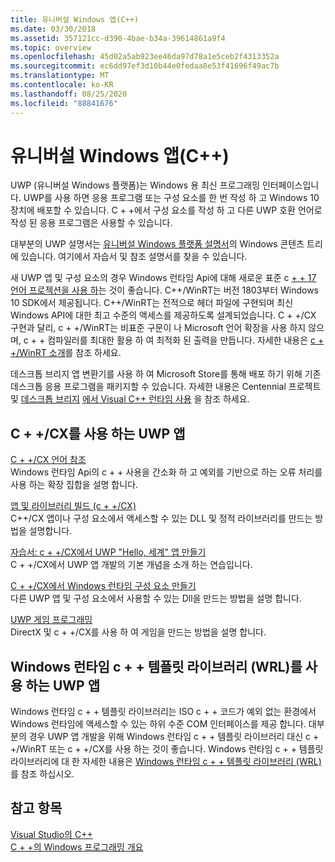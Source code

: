 ```yaml
---
title: 유니버설 Windows 앱(C++)
ms.date: 03/30/2018
ms.assetid: 357121cc-d390-4bae-b34a-39614861a9f4
ms.topic: overview
ms.openlocfilehash: 45d02a5ab923ee46da97d78a1e5ceb2f4313352a
ms.sourcegitcommit: ec6dd97ef3d10b44e0fedaa8e53f41696f49ac7b
ms.translationtype: MT
ms.contentlocale: ko-KR
ms.lasthandoff: 08/25/2020
ms.locfileid: "88841676"
---
```

# <a name="universal-windows-apps-c"></a>유니버설 Windows 앱(C++)

UWP (유니버설 Windows 플랫폼)는 Windows 용 최신 프로그래밍 인터페이스입니다. UWP를 사용 하면 응용 프로그램 또는 구성 요소를 한 번 작성 하 고 Windows 10 장치에 배포할 수 있습니다. C + +에서 구성 요소를 작성 하 고 다른 UWP 호환 언어로 작성 된 응용 프로그램은 사용할 수 있습니다.

대부분의 UWP 설명서는 [유니버설 Windows 플랫폼 설명서](/windows/uwp/)의 Windows 콘텐츠 트리에 있습니다. 여기에서 자습서 및 참조 설명서를 찾을 수 있습니다.

새 UWP 앱 및 구성 요소의 경우 Windows 런타임 Api에 대해 새로운 표준 c [+ + 17 언어 프로젝션을 사용 하](/windows/uwp/cpp-and-winrt-apis/)는 것이 좋습니다. C++/WinRT는 버전 1803부터 Windows 10 SDK에서 제공됩니다. C++/WinRT는 전적으로 헤더 파일에 구현되며 최신 Windows API에 대한 최고 수준의 액세스를 제공하도록 설계되었습니다. C + +/CX 구현과 달리, c + +/WinRT는 비표준 구문이 나 Microsoft 언어 확장을 사용 하지 않으며, c + + 컴파일러를 최대한 활용 하 여 최적화 된 출력을 만듭니다. 자세한 내용은 [c + +/WinRT 소개](/windows/uwp/cpp-and-winrt-apis/intro-to-using-cpp-with-winrt)를 참조 하세요.

데스크톱 브리지 앱 변환기를 사용 하 여 Microsoft Store를 통해 배포 하기 위해 기존 데스크톱 응용 프로그램을 패키지할 수 있습니다. 자세한 내용은 Centennial 프로젝트 및 [데스크톱 브리지](/windows/uwp/porting/desktop-to-uwp-root) [에서 Visual C++ 런타임 사용](https://devblogs.microsoft.com/cppblog/using-visual-c-runtime-in-centennial-project/) 을 참조 하세요.

## <a name="uwp-apps-that-use-ccx"></a>C + +/CX를 사용 하는 UWP 앱

[C + +/CX 언어 참조](visual-c-language-reference-c-cx.md)\
Windows 런타임 Api의 c + + 사용을 간소화 하 고 예외를 기반으로 하는 오류 처리를 사용 하는 확장 집합을 설명 합니다.

[앱 및 라이브러리 빌드 (c + +/CX)](building-apps-and-libraries-c-cx.md)\
C++/CX 앱이나 구성 요소에서 액세스할 수 있는 DLL 및 정적 라이브러리를 만드는 방법을 설명합니다.

[자습서: c + +/CX에서 UWP "Hello, 세계" 앱 만들기](/windows/uwp/get-started/create-a-basic-windows-10-app-in-cpp)\
C + +/CX에서 UWP 앱 개발의 기본 개념을 소개 하는 연습입니다.

[C + +/CX에서 Windows 런타임 구성 요소 만들기](/windows/uwp/winrt-components/creating-windows-runtime-components-in-cpp)\
다른 UWP 앱 및 구성 요소에서 사용할 수 있는 Dll을 만드는 방법을 설명 합니다.

[UWP 게임 프로그래밍](/windows/uwp/gaming/)\
DirectX 및 c + +/CX를 사용 하 여 게임을 만드는 방법을 설명 합니다.

## <a name="uwp-apps-that-use-the-windows-runtime-c-template-library-wrl"></a>Windows 런타임 c + + 템플릿 라이브러리 (WRL)를 사용 하는 UWP 앱

Windows 런타임 c + + 템플릿 라이브러리는 ISO c + + 코드가 예외 없는 환경에서 Windows 런타임에 액세스할 수 있는 하위 수준 COM 인터페이스를 제공 합니다. 대부분의 경우 UWP 앱 개발을 위해 Windows 런타임 c + + 템플릿 라이브러리 대신 c + +/WinRT 또는 c + +/CX를 사용 하는 것이 좋습니다. Windows 런타임 c + + 템플릿 라이브러리에 대 한 자세한 내용은 [Windows 런타임 c + + 템플릿 라이브러리 (WRL)](wrl/windows-runtime-cpp-template-library-wrl.md)를 참조 하십시오.

## <a name="see-also"></a>참고 항목

[Visual Studio의 C++](../overview/visual-cpp-in-visual-studio.md)<br/>
[C + +의 Windows 프로그래밍 개요](../windows/overview-of-windows-programming-in-cpp.md)<br/>
